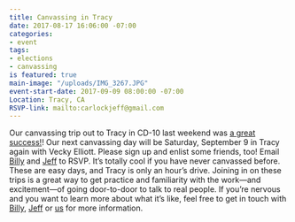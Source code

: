 ```yaml
---
title: Canvassing in Tracy
date: 2017-08-17 16:06:00 -07:00
categories:
- event
tags:
- elections
- canvassing
is featured: true
main-image: "/uploads/IMG_3267.JPG"
event-start-date: 2017-09-09 08:00:00 -07:00
Location: Tracy, CA
RSVP-link: mailto:carlockjeff@gmail.com
---
```


Our canvassing trip out to Tracy in CD-10 last weekend was [a great success!][event-fb]! Our next canvassing day will be Saturday, September 9 in Tracy again with Vecky Elliott. Please sign up and enlist some friends, too! Email [Billy][mail-billy] and [Jeff][mail-jeff] to RSVP. It’s totally cool if you have never canvassed before. These are easy days, and Tracy is only an hour’s drive. Joining in on these trips is a great way to get practice and familiarity with the work—and excitement—of going door-to-door to talk to real people. If you’re nervous and you want to learn more about what it’s like, feel free to get in touch with [Billy][mail-billy],  [Jeff][mail-jeff] or [us][mail-elections] for more information.


[event-fb]: https://www.facebook.com/BerkeleyIndivisible/photos/a.1316056851771230.1073741828.1306889019354680/1531603886883191/?type=3&theater
[mail-jeff]: mailto:carlockjeff@gmail.com
[mail-billy]: mailto:billymcdonaldnp@gmail.com
[mail-elections]: mailto:elections+owner@indivisibleberkeley.org